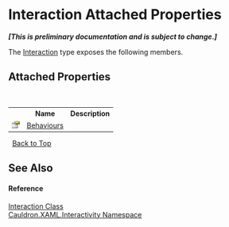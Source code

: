 # Interaction Attached Properties
 _**\[This is preliminary documentation and is subject to change.\]**_

The <a href="T_Cauldron_XAML_Interactivity_Interaction">Interaction</a> type exposes the following members.


## Attached Properties
&nbsp;<table><tr><th></th><th>Name</th><th>Description</th></tr><tr><td>![Public attached property](media/pubproperty.gif "Public attached property")</td><td><a href="P_Cauldron_XAML_Interactivity_Interaction_Behaviours">Behaviours</a></td><td /></tr></table>&nbsp;
<a href="#interaction-attached-properties">Back to Top</a>

## See Also


#### Reference
<a href="T_Cauldron_XAML_Interactivity_Interaction">Interaction Class</a><br /><a href="N_Cauldron_XAML_Interactivity">Cauldron.XAML.Interactivity Namespace</a><br />